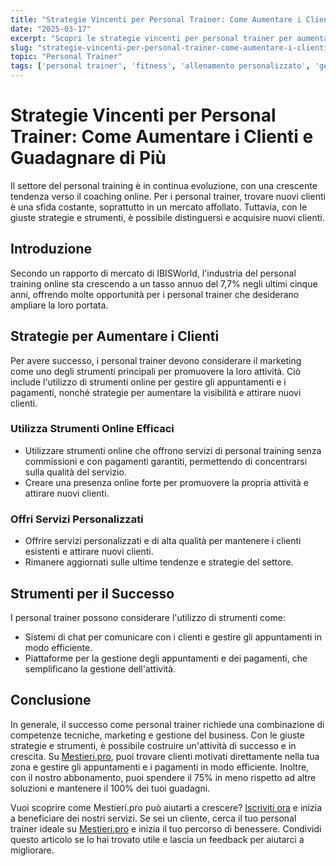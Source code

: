 ```yaml
---
title: "Strategie Vincenti per Personal Trainer: Come Aumentare i Clienti e Guadagnare di Più"
date: "2025-03-17"
excerpt: "Scopri le strategie vincenti per personal trainer per aumentare i clienti e guadagnare di più. Impara a utilizzare piattaforme online per gestire gli appuntamenti e i pagamenti, e a promuovere la tua attività per attirare nuovi clienti."
slug: "strategie-vincenti-per-personal-trainer-come-aumentare-i-clienti-e-guadagnare-di-piu"
topic: "Personal Trainer"
tags: ['personal trainer', 'fitness', 'allenamento personalizzato', 'gestione appuntamenti', 'pagamenti garantiti']
---
```

# Strategie Vincenti per Personal Trainer: Come Aumentare i Clienti e Guadagnare di Più

Il settore del personal training è in continua evoluzione, con una crescente tendenza verso il coaching online. Per i personal trainer, trovare nuovi clienti è una sfida costante, soprattutto in un mercato affollato. Tuttavia, con le giuste strategie e strumenti, è possibile distinguersi e acquisire nuovi clienti.

## Introduzione

Secondo un rapporto di mercato di IBISWorld, l'industria del personal training online sta crescendo a un tasso annuo del 7,7% negli ultimi cinque anni, offrendo molte opportunità per i personal trainer che desiderano ampliare la loro portata.

## Strategie per Aumentare i Clienti

Per avere successo, i personal trainer devono considerare il marketing come uno degli strumenti principali per promuovere la loro attività. Ciò include l'utilizzo di strumenti online per gestire gli appuntamenti e i pagamenti, nonché strategie per aumentare la visibilità e attirare nuovi clienti.

### Utilizza Strumenti Online Efficaci

* Utilizzare strumenti online che offrono servizi di personal training senza commissioni e con pagamenti garantiti, permettendo di concentrarsi sulla qualità del servizio.
* Creare una presenza online forte per promuovere la propria attività e attirare nuovi clienti.

### Offri Servizi Personalizzati

* Offrire servizi personalizzati e di alta qualità per mantenere i clienti esistenti e attirare nuovi clienti.
* Rimanere aggiornati sulle ultime tendenze e strategie del settore.

## Strumenti per il Successo

I personal trainer possono considerare l'utilizzo di strumenti come:

* Sistemi di chat per comunicare con i clienti e gestire gli appuntamenti in modo efficiente.
* Piattaforme per la gestione degli appuntamenti e dei pagamenti, che semplificano la gestione dell'attività.

## Conclusione

In generale, il successo come personal trainer richiede una combinazione di competenze tecniche, marketing e gestione del business. Con le giuste strategie e strumenti, è possibile costruire un'attività di successo e in crescita. Su [Mestieri.pro](https://mestieri.pro), puoi trovare clienti motivati direttamente nella tua zona e gestire gli appuntamenti e i pagamenti in modo efficiente. Inoltre, con il nostro abbonamento, puoi spendere il 75% in meno rispetto ad altre soluzioni e mantenere il 100% dei tuoi guadagni. 

Vuoi scoprire come Mestieri.pro può aiutarti a crescere? [Iscriviti ora](https://mestieri.pro/info) e inizia a beneficiare dei nostri servizi. Se sei un cliente, cerca il tuo personal trainer ideale su [Mestieri.pro](https://mestieri.pro) e inizia il tuo percorso di benessere. Condividi questo articolo se lo hai trovato utile e lascia un feedback per aiutarci a migliorare.